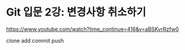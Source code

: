 # Git 입문 2강: 변경사항 취소하기
https://www.youtube.com/watch?time_continue=416&v=aBSKvrRzfw0

clone
add
commit
push

